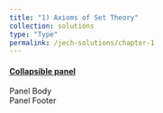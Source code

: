 ```yaml
---
title: "1) Axioms of Set Theory"
collection: solutions
type: "Type"
permalink: /jech-solutions/chapter-1
---
```


<body>

<div class="panel-group">
  <div class="panel panel-default">
    <div class="panel-heading">
      <h4 class="panel-title">
        <a data-toggle="collapse" href="#collapse1">Collapsible panel</a>
      </h4>
    </div>
    <div id="collapse1" class="panel-collapse collapse">
      <div class="panel-body">Panel Body</div>
      <div class="panel-footer">Panel Footer</div>
    </div>
  </div>
</div>

</body>